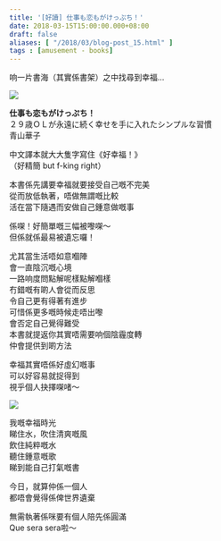 ```yaml
---
title: '[好讀] 仕事も恋もがけっぷち！'
date: 2018-03-15T15:00:00.000+08:00
draft: false
aliases: [ "/2018/03/blog-post_15.html" ]
tags : [amusement - books]
---
```


响一片書海（其實係書架）之中找尋到幸福…

![](/images/hanakoaoyama.jpg)

**仕事も恋もがけっぷち！**  
２９歳ＯＬが永遠に続く幸せを手に入れたシンプルな習慣  
青山華子  

  

中文譯本就大大隻字寫住《好幸福！》  
（好精簡 but f-king right）  
  
本書係先講要幸福就要接受自己嘅不完美  
從而放低執著，唔做無謂嘅比較  
活在當下隨遇而安做自己鍾意做嘅事  
  
係㗎！好簡單嘅三幅被嚟㗎～  
但係就係最易被遺忘囉！  
  
尤其當生活唔如意嗰陣  
會一直陰沉嘅心境  
一路响度問點解呢樣點解嗰樣  
冇錯嘅有啲人會從而反思  
令自己更有得著有進步  
可惜係更多嘅時候走唔出嚟  
會否定自己覺得難受  
本書就提返你其實唔需要响個陰霾度轉  
仲會提供到啲方法  
  
幸福其實唔係好虛幻嘅事  
可以好容易就捉得到  
視乎個人抉擇㗎啫～

![](/images/hanakoaoyama1.jpg)

我嘅幸福時光  
睇住水，吹住清爽嘅風  
飲住純粹嘅水  
聽住鍾意嘅歌  
睇到能自己打氣嘅書  
  
今日，就算仲係一個人  
都唔會覺得係俾世界遺棄

無需執著係咪要有個人陪先係圓滿  
Que sera sera啦～
